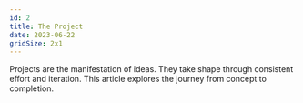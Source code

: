 ```yaml
---
id: 2
title: The Project
date: 2023-06-22
gridSize: 2x1
---
```


Projects are the manifestation of ideas. They take shape through consistent effort and iteration. This article explores the journey from concept to completion.